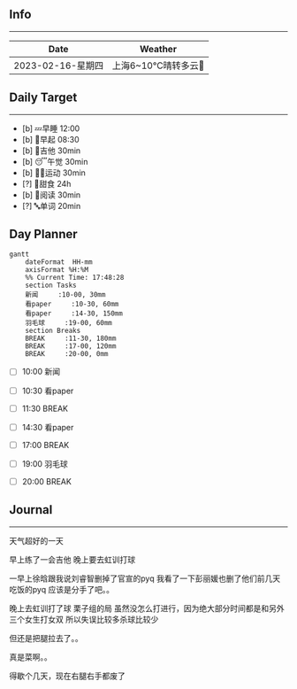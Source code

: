 ## Info
***
| Date        | Weather |
| ----------- | ------- |
| 2023-02-16-星期四 | 上海6~10℃晴转多云🔆        |


## Daily Target 
***

- [b] 💤早睡   12:00
- [b] 🌅早起    08:30
- [b] 🎵吉他    30min
- [b] 😴午觉    30min
- [b] 🏃‍♀️运动    30min
- [?] 🚫甜食    24h
- [b] 📖阅读    30min
- [?] 🔤单词    20min  


## Day Planner
```mermaid
gantt
    dateFormat  HH-mm
    axisFormat %H:%M
    %% Current Time: 17:48:28
    section Tasks
    新闻     :10-00, 30mm
    看paper     :10-30, 60mm
    看paper     :14-30, 150mm
    羽毛球     :19-00, 60mm
    section Breaks
    BREAK     :11-30, 180mm
    BREAK     :17-00, 120mm
    BREAK     :20-00, 0mm
```

- [ ] 10:00 新闻
- [ ] 10:30 看paper
- [ ] 11:30 BREAK
- [ ] 14:30 看paper
- [ ] 17:00 BREAK
- [ ] 19:00 羽毛球
- [ ] 20:00 BREAK


##  Journal
***
天气超好的一天

早上练了一会吉他
晚上要去虹训打球

一早上徐晗跟我说刘睿智删掉了官宣的pyq
我看了一下彭丽媛也删了他们前几天吃饭的pyq
应该是分手了吧。。


晚上去虹训打了球
栗子组的局
虽然没怎么打进行，因为绝大部分时间都是和另外三个女生打女双
所以失误比较多杀球比较少

但还是把腿拉去了。。

真是菜啊。。

得歇个几天，现在右腿右手都废了






